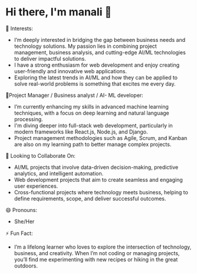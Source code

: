 # Hi there, I'm manali 👋

👀 Interests:
- I’m deeply interested in bridging the gap between business needs and technology solutions. My passion lies in combining project management, business analysis, and cutting-edge AI/ML technologies to deliver impactful solutions.
- I have a strong enthusiasm for web development and enjoy creating user-friendly and innovative web applications.
- Exploring the latest trends in AI/ML and how they can be applied to solve real-world problems is something that excites me every day.

🌱Project Manager / Business analyst / AI- ML developer:
- I’m currently enhancing my skills in advanced machine learning techniques, with a focus on deep learning and natural language processing.
- I'm diving deeper into full-stack web development, particularly in modern frameworks like React.js, Node.js, and Django.
- Project management methodologies such as Agile, Scrum, and Kanban are also on my learning path to better manage complex projects.

💞️ Looking to Collaborate On:
- AI/ML projects that involve data-driven decision-making, predictive analytics, and intelligent automation.
- Web development projects that aim to create seamless and engaging user experiences.
- Cross-functional projects where technology meets business, helping to define requirements, scope, and deliver successful outcomes.

😄 Pronouns:
- She/Her

⚡ Fun Fact:
- I’m a lifelong learner who loves to explore the intersection of technology, business, and creativity. When I’m not coding or managing projects, you’ll find me experimenting with new recipes or hiking in the great outdoors.

